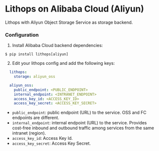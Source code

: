 # Lithops on Alibaba Cloud (Aliyun)

Lithops with Aliyun Object Storage Service as storage backend.


### Configuration

1. Install Alibaba Cloud backend dependencies:

```
$ pip install lithops[aliyun]
```

2. Edit your lithops config and add the following keys:

```yaml
  lithops:
    storage: aliyun_oss

  aliyun_oss:
    public_endpoint: <PUBLIC_ENDPOINT>
    internal_endpoint: <INTRANET_ENDPOINT>
    access_key_id: <ACCESS_KEY_ID>
    access_key_secret: <ACCESS_KEY_SECRET>
```

   - `public_endpoint`: public endpoint (URL) to the service. OSS and FC endpoints are different.
   - `internal_endpoint`: internal endpoint (URL) to the service. Provides cost-free inbound and outbound traffic among services from the same intranet (region).
   - `access_key_id`: Access Key Id.
   - `access_key_secret`: Access Key Secret.
